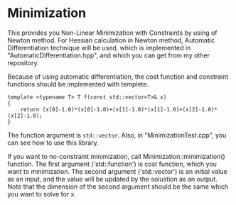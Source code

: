 # Minimization
This provides you Non-Linear Minimization with Constraints by using of Newton method.
For Hessian calculation in Newton method, Automatic Differentiation technique will be used,
which is implemented in "AutomaticDifferentiation.hpp", and which you can get from my other repository.

Because of using automatic differentiation, the cost function and constraint functions should be implemented with templete.

    template <typename T> T f(const std::vector<T>& x)
    {
        return (x[0]-1.0)*(x[0]-1.0)+(x[1]-1.0)*(x[1]-1.0)+(x[2]-1.0)*(x[2]-1.0);
    }
    
The function argument is `std::vector`. Also, in "MinimizationTest.cpp", you can see how to use this library.

If you want to no-constraint minimization, call Minimization::minimization() function.
The first argument ('std::function') is cost function, which you want to minimization.
The second argument ('std::vector<double>') is an initial value as an input, 
and the value will be updated by the solustion as an output.
Note that the dimension of the second argument should be the same which you want to solve for x.
